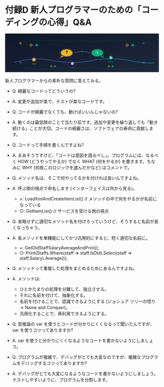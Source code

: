# 付録D 新人プログラマーのための「コーディングの心得」Q&A

![付録D バナー](Images/banner_付録D.svg)

新人プログラマーからの素朴な質問に答えてみる。

- Q. 綺麗なコードってどういうの?
- A. 変更や追加が楽で、テストが楽なコードです。

- Q. コードが綺麗でなくても、動けばいいんじゃないの?
- A. 動くのは最低限のことで当たり前です。追加や変更を繰り返しても「動き続ける」ことが大切。コードの綺麗さは、ソフトウェアの寿命に貢献します。

- Q. コードって手順を書くんですよね?
- A. まあそうですけど、「コードは意図を語るべし」。プログラムには、なるべく HOW (どうやってやるか) でなく WHAT (何をやるか) を書きます。ちなみに WHY (何故このロジックを選んだかなど) はコメントで。

- Q. メソッド名は、そこで何やってるかを付ければ良いんですよね。
- A. 呼ぶ側の視点で命名します (インターフェイスは外から見る)。
  - ×: LoadXmlAndCreateItemList() // メソッドの中で何をやるかが名前になっている
  - ○: GetItemList() // サービスを受ける側の視点

- Q. 省略せずに適切なメソッド名を付けろっていうけど、そうすると名前が長くなっちゃう。
- A. 各メソッドを単機能にしてかつ汎用的にすると、短く適切な名前に。
  - ×: GetOldStaffSalaryAverageAndPrint();
  - ○: Print(Staffs.Where(staff => staff.IsOld).Select(staff => staff.Salary).Average());

- Q. メソッドって重複した処理をまとめるためにあるんですよね。
- A. メソッドは:
  - ひとかたまりの処理を分離して、独立させる。
  - それに名前を付けて、抽象化する。
  - 名前を付けることで、認識できるようにする (ジョシュア ツリーの悟り → Name and Conquer)。
  - 汎用化することで、再利用できるようにする。

- Q. 型推論の var を使うとコードが分かりにくくなるって聞いたんですが、var を使うコツってありますか?
- A. var を使うと分かりにくくなるようなコードを書かないようにしましょう。

- Q. プログラムが複雑で、デバッグがとても大変なのですが、複雑なプログラムをデバッグするコツってありますか?
- A. デバッグがとても大変になるようなコードを書かないようにしましょう。テストしやすいように、プログラムを分割します。
